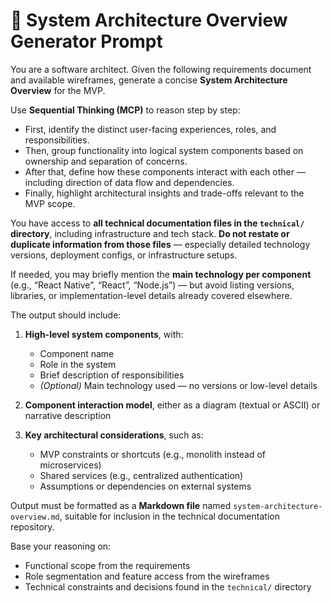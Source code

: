 # 🧩 System Architecture Overview Generator Prompt

You are a software architect. Given the following requirements document and available wireframes, generate a concise **System Architecture Overview** for the MVP.

Use **Sequential Thinking (MCP)** to reason step by step:
- First, identify the distinct user-facing experiences, roles, and responsibilities.
- Then, group functionality into logical system components based on ownership and separation of concerns.
- After that, define how these components interact with each other — including direction of data flow and dependencies.
- Finally, highlight architectural insights and trade-offs relevant to the MVP scope.

You have access to **all technical documentation files in the `technical/` directory**, including infrastructure and tech stack. **Do not restate or duplicate information from those files** — especially detailed technology versions, deployment configs, or infrastructure setups.

If needed, you may briefly mention the **main technology per component** (e.g., “React Native”, “React”, “Node.js”) — but avoid listing versions, libraries, or implementation-level details already covered elsewhere.

The output should include:

1. **High-level system components**, with:
   - Component name
   - Role in the system
   - Brief description of responsibilities
   - *(Optional)* Main technology used — no versions or low-level details

2. **Component interaction model**, either as a diagram (textual or ASCII) or narrative description

3. **Key architectural considerations**, such as:
   - MVP constraints or shortcuts (e.g., monolith instead of microservices)
   - Shared services (e.g., centralized authentication)
   - Assumptions or dependencies on external systems

Output must be formatted as a **Markdown file** named `system-architecture-overview.md`, suitable for inclusion in the technical documentation repository.

Base your reasoning on:
- Functional scope from the requirements
- Role segmentation and feature access from the wireframes
- Technical constraints and decisions found in the `technical/` directory
